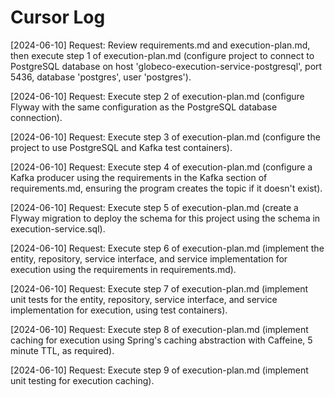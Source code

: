 # Cursor Log

[2024-06-10] Request: Review requirements.md and execution-plan.md, then execute step 1 of execution-plan.md (configure project to connect to PostgreSQL database on host 'globeco-execution-service-postgresql', port 5436, database 'postgres', user 'postgres').

[2024-06-10] Request: Execute step 2 of execution-plan.md (configure Flyway with the same configuration as the PostgreSQL database connection).

[2024-06-10] Request: Execute step 3 of execution-plan.md (configure the project to use PostgreSQL and Kafka test containers).

[2024-06-10] Request: Execute step 4 of execution-plan.md (configure a Kafka producer using the requirements in the Kafka section of requirements.md, ensuring the program creates the topic if it doesn't exist).

[2024-06-10] Request: Execute step 5 of execution-plan.md (create a Flyway migration to deploy the schema for this project using the schema in execution-service.sql).

[2024-06-10] Request: Execute step 6 of execution-plan.md (implement the entity, repository, service interface, and service implementation for execution using the requirements in requirements.md).

[2024-06-10] Request: Execute step 7 of execution-plan.md (implement unit tests for the entity, repository, service interface, and service implementation for execution, using test containers).

[2024-06-10] Request: Execute step 8 of execution-plan.md (implement caching for execution using Spring's caching abstraction with Caffeine, 5 minute TTL, as required).

[2024-06-10] Request: Execute step 9 of execution-plan.md (implement unit testing for execution caching).

